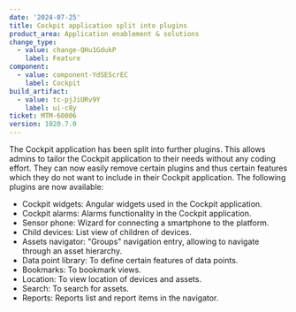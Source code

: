 ```yaml
---
date: '2024-07-25'
title: Cockpit application split into plugins
product_area: Application enablement & solutions
change_type:
  - value: change-QHu1GdukP
    label: Feature
component:
  - value: component-YdSEScrEC
    label: Cockpit
build_artifact:
  - value: tc-pjJiURv9Y
    label: ui-c8y
ticket: MTM-60006
version: 1020.7.0
---
```

The Cockpit application has been split into further plugins. This allows admins to tailor the Cockpit application to their needs without any coding effort. They can now easily remove certain plugins and thus certain features which they do not want to include in their Cockpit application. The following plugins are now available:

- Cockpit widgets: Angular widgets used in the Cockpit application.
- Cockpit alarms: Alarms functionality in the Cockpit application.
- Sensor phone: Wizard for connecting a smartphone to the platform.
- Child devices: List view of children of devices.
- Assets navigator: "Groups" navigation entry, allowing to navigate through an asset hierarchy.
- Data point library: To define certain features of data points.
- Bookmarks: To bookmark views.
- Location: To view location of devices and assets.
- Search: To search for assets.
- Reports: Reports list and report items in the navigator.
